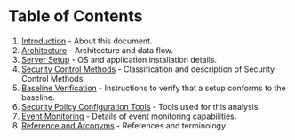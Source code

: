 # Table of Contents
1. [Introduction](Introduction.md) - About this document.
2. [Architecture](Architecture.md) - Architecture and data flow.
3. [Server Setup](Server%20Setup.md) - OS and application installation details.
4. [Security Control Methods](Security%20Control%20Methods.md) - Classification and description of Security Control Methods.
5. [Baseline Verification](Verification.md) - Instructions to verify that a setup conforms to the baseline.
6. [Security Policy Configuration Tools](Security%20Policy%20Configuration%20Tools.ms) - Tools used for this analysis.
7. [Event Monitoring](Event%20Monitoring.md) - Details of event monitoring capabilities.
8. [Reference and Arconyms](Reference%20and%20Acronyms.md) - References and terminology.
